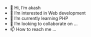 - 👋 Hi, I’m akash
- 👀 I’m interested in Web development
- 🌱 I’m currently learning PHP
- 💞️ I’m looking to collaborate on ...
- 📫 How to reach me ...

<!---
goswamiakash/goswamiakash is a ✨ special ✨ repository because its `README.md` (this file) appears on your GitHub profile.
You can click the Preview link to take a look at your changes.
--->
